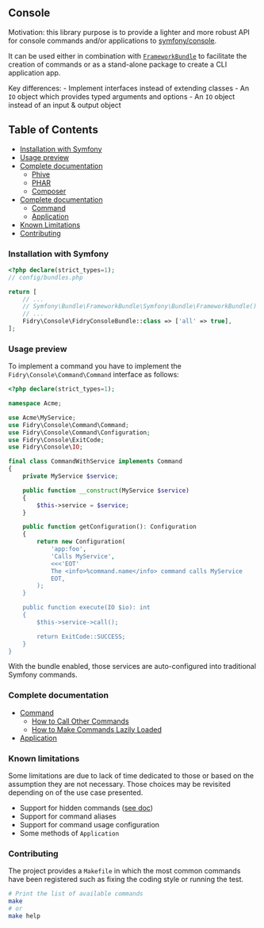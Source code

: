 ## Console

Motivation: this library purpose is to provide a lighter and more robust API
for console commands and/or applications to [symfony/console][SymfonyConsole].

It can be used either in combination with [`FrameworkBundle`][FrameworkBundle] to
facilitate the creation of commands or as a stand-alone package to create a CLI
application app.

Key differences:
    - Implement interfaces instead of extending classes
    - An `IO` object which provides typed arguments and options
    - An `IO` object instead of an input & output object


## Table of Contents

- [Installation with Symfony](#installation-with-symfony)
- [Usage preview](#usage-preview)
- [Complete documentation](#complete-documentation)
    - [Phive](#phive)
    - [PHAR](#phar)
    - [Composer](#composer)
- [Complete documentation](#complete-documentation)
    - [Command](./doc/command.md)
    - [Application](./doc/application.md)
- [Known Limitations](#known-limitations)
- [Contributing](#contributing)


### Installation with Symfony

```php
<?php declare(strict_types=1);
// config/bundles.php

return [
    // ...
    // Symfony\Bundle\FrameworkBundle\Symfony\Bundle\FrameworkBundle()
    // ...
    Fidry\Console\FidryConsoleBundle::class => ['all' => true],
];

```

### Usage preview

To implement a command you have to implement the `Fidry\Console\Command\Command` interface as
follows:

```php
<?php declare(strict_types=1);

namespace Acme;

use Acme\MyService;
use Fidry\Console\Command\Command;
use Fidry\Console\Command\Configuration;
use Fidry\Console\ExitCode;
use Fidry\Console\IO;

final class CommandWithService implements Command
{
    private MyService $service;

    public function __construct(MyService $service)
    {
        $this->service = $service;
    }

    public function getConfiguration(): Configuration
    {
        return new Configuration(
            'app:foo',
            'Calls MyService',
            <<<'EOT'
            The <info>%command.name</info> command calls MyService
            EOT,
        );
    }

    public function execute(IO $io): int
    {
        $this->service->call();

        return ExitCode::SUCCESS;
    }
}
```

With the bundle enabled, those services are auto-configured into traditional Symfony commands.


### Complete documentation

- [Command](./doc/command.md)
    - [How to Call Other Commands](./doc/call-other-commands.md)
    - [How to Make Commands Lazily Loaded](./doc/lazy-commands.md)
- [Application](./doc/application.md)


### Known limitations

Some limitations are due to lack of time dedicated to those or based on
the assumption they are not necessary. Those choices may be revisited depending on
of the use case presented.

- Support for hidden commands ([see doc][hidden-commands])
- Support for command aliases
- Support for command usage configuration
- Some methods of `Application`


### Contributing

The project provides a `Makefile` in which the most common commands have been
registered such as fixing the coding style or running the test.

```bash
# Print the list of available commands
make
# or
make help
```


[hidden-commands]: https://symfony.com/doc/current/console/hide_commands.html
[FrameworkBundle]: https://github.com/symfony/framework-bundle
[SymfonyConsole]: https://github.com/symfony/console


